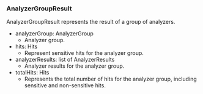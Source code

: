 ### AnalyzerGroupResult
AnalyzerGroupResult represents the result of a group of analyzers.

- analyzerGroup: AnalyzerGroup
  - Analyzer group.
- hits: Hits
  - Represent sensitive hits for the analyzer group.
- analyzerResults: list of AnalyzerResults
  - Analyzer results for the analyzer group.
- totalHits: Hits
  - Represents the total number of hits for the analyzer group,
including sensitive and non-sensitive hits.
